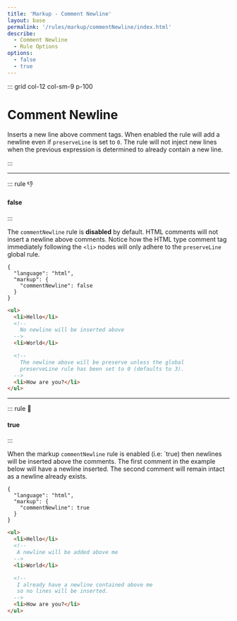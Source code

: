 ```yaml
---
title: 'Markup - Comment Newline'
layout: base
permalink: '/rules/markup/commentNewline/index.html'
describe:
  - Comment Newline
  - Rule Options
options:
  - false
  - true
---
```


::: grid col-12 col-sm-9 p-100

# Comment Newline

Inserts a new line above comment tags. When enabled the rule will add a newline even if `preserveLine` is set to `0`. The rule will not inject new lines when the previous expression is determined to already contain a new line.

<!--

🙌 - Recommended Choice
👍 - Good Choice
👎 - Not Recommended
🤡 - Clown Choice
😳 - Bad Choice

-->

:::

---

::: rule 👎

#### false

:::

The `commentNewline` rule is **disabled** by default. HTML comments will not insert a newline above comments. Notice how the HTML type comment tag immediately following the `<li>` nodes will only adhere to the `preserveLine` global rule.

```json:rules
{
  "language": "html",
  "markup": {
    "commentNewline": false
  }
}
```

```html
<ul>
  <li>Hello</li>
  <!--
    No newline will be inserted above
  -->
  <li>World</li>

  <!--
    The newline above will be preserve unless the global
    preserveLine rule has been set to 0 (defaults to 3).
  -->
  <li>How are you?</li>
</ul>
```

---

::: rule 🙌

#### true

:::

When the markup `commentNewline` rule is enabled (i.e: `true) then newlines will be inserted above the comments. The first comment in the example below will have a newline inserted. The second comment will remain intact as a newline already exists.

```json:rules
{
  "language": "html",
  "markup": {
    "commentNewline": true
  }
}
```

```html
<ul>
  <li>Hello</li>
  <!--
   A newline will be added above me
  -->
  <li>World</li>

  <!--
   I already have a newline contained above me
   so no lines will be inserted.
  -->
  <li>How are you?</li>
</ul>
```
